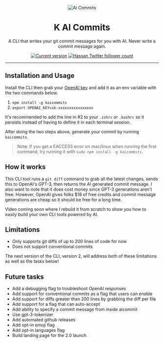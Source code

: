 <div align="center">
  <div>
    <img src="https://raw.githubusercontent.com/Nutlope/aicommits/main/screenshot.png" alt="AI Commits"/>
    <h1 align="center">K AI Commits</h1>
  </div>
	<p>A CLI that writes your git commit messages for you with AI. Never write a commit message again.</p>
	<a href="https://www.npmjs.com/package/aicommits"><img src="https://img.shields.io/npm/v/aicommits" alt="Current version"></a>
  <a href="https://twitter.com/nutlope">
    <img src="https://img.shields.io/twitter/follow/nutlope?style=flat&label=nutlope&logo=twitter&color=0bf&logoColor=fff" alt="Hassan Twitter follower count" />
  </a>
</div>

---

## Installation and Usage

Install the CLI then grab your [OpenAI key](https://openai.com/api/) and add it as an env variable with the two commands below.

1. `npm install -g kaicommits`
2. `export OPENAI_KEY=sk-xxxxxxxxxxxxxxxx`

It's recommended to add the line in #2 to your `.zshrc` or `.bashrc` so it persists instead of having to define it in each terminal session.

After doing the two steps above, generate your commit by running `kaicommits`.

> Note: If you get a EACCESS error on mac/linux when running the first command, try running it with `sudo npm install -g kaicommits`.

## How it works

This CLI tool runs a `git diff` command to grab all the latest changes, sends this to OpenAI's GPT-3, then returns the AI generated commit message. I also want to note that it does cost money since GPT-3 generations aren't free. However, OpenAI gives folks $18 of free credits and commit message generations are cheap so it should be free for a long time.

Video coming soon where I rebuild it from scratch to show you how to easily build your own CLI tools powered by AI.

## Limitations

- Only supports git diffs of up to 200 lines of code for now
- Does not support conventional commits

The next version of the CLI, version 2, will address both of these limitations as well as the tasks below!

## Future tasks

- Add a debugging flag to troubleshoot OpenAI responses
- Add support for conventional commits as a flag that users can enable
- Add support for diffs greater than 200 lines by grabbing the diff per file
- Add support for a flag that can auto-accept
- Add ability to specify a commit message from inside aicommit
- Use gpt-3-tokenizer
- Add automated github releases
- Add opt-in emoji flag
- Add opt-in languages flag
- Build landing page for the 2.0 launch
